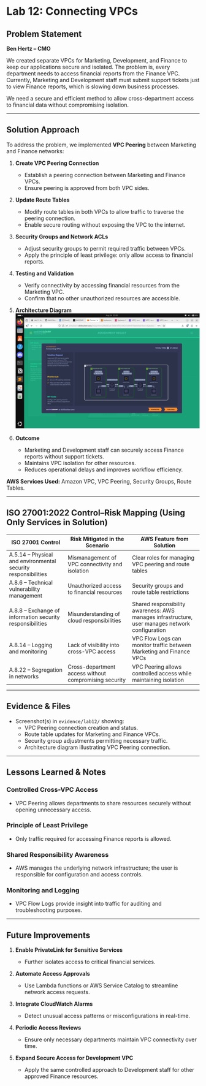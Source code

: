 # Lab 12: Connecting VPCs
## Problem Statement  

**Ben Hertz – CMO**  

We created separate VPCs for Marketing, Development, and Finance to keep our applications secure and isolated. The problem is, every department needs to access financial reports from the Finance VPC. Currently, Marketing and Development staff must submit support tickets just to view Finance reports, which is slowing down business processes.  

We need a secure and efficient method to allow cross-department access to financial data without compromising isolation.  

---

## Solution Approach  

To address the problem, we implemented **VPC Peering** between Marketing and Finance networks:  

1. **Create VPC Peering Connection**  
   - Establish a peering connection between Marketing and Finance VPCs.  
   - Ensure peering is approved from both VPC sides.  

2. **Update Route Tables**  
   - Modify route tables in both VPCs to allow traffic to traverse the peering connection.  
   - Enable secure routing without exposing the VPC to the internet.  

3. **Security Groups and Network ACLs**  
   - Adjust security groups to permit required traffic between VPCs.  
   - Apply the principle of least privilege: only allow access to financial reports.  

4. **Testing and Validation**  
   - Verify connectivity by accessing financial resources from the Marketing VPC.  
   - Confirm that no other unauthorized resources are accessible.  

5. **Architecture Diagram**  
   ![Architecture Diagram](../evidence/lab12/Architecture-Diagram.png)  

6. **Outcome**  
   - Marketing and Development staff can securely access Finance reports without support tickets.  
   - Maintains VPC isolation for other resources.  
   - Reduces operational delays and improves workflow efficiency.  

**AWS Services Used:** Amazon VPC, VPC Peering, Security Groups, Route Tables.  

---

## ISO 27001:2022 Control–Risk Mapping (Using Only Services in Solution)  

| ISO 27001 Control | Risk Mitigated in the Scenario | AWS Feature from Solution |  
|-------------------|--------------------------------|---------------------------|  
| A.5.14 – Physical and environmental security responsibilities | Mismanagement of VPC connectivity and isolation | Clear roles for managing VPC peering and route tables |  
| A.8.6 – Technical vulnerability management | Unauthorized access to financial resources | Security groups and route table restrictions |  
| A.8.8 – Exchange of information security responsibilities | Misunderstanding of cloud responsibilities | Shared responsibility awareness: AWS manages infrastructure, user manages network configuration |  
| A.8.14 – Logging and monitoring | Lack of visibility into cross-VPC access | VPC Flow Logs can monitor traffic between Marketing and Finance VPCs |  
| A.8.22 – Segregation in networks | Cross-department access without compromising security | VPC Peering allows controlled access while maintaining isolation |  

---

## Evidence & Files  

- Screenshot(s) in `evidence/lab12/` showing:  
  - VPC Peering connection creation and status.  
  - Route table updates for Marketing and Finance VPCs.  
  - Security group adjustments permitting necessary traffic.  
  - Architecture diagram illustrating VPC Peering connection.  

---

## Lessons Learned & Notes  

### Controlled Cross-VPC Access  
- VPC Peering allows departments to share resources securely without opening unnecessary access.  

### Principle of Least Privilege  
- Only traffic required for accessing Finance reports is allowed.  

### Shared Responsibility Awareness  
- AWS manages the underlying network infrastructure; the user is responsible for configuration and access controls.  

### Monitoring and Logging  
- VPC Flow Logs provide insight into traffic for auditing and troubleshooting purposes.  

---

## Future Improvements  

1. **Enable PrivateLink for Sensitive Services**  
   - Further isolates access to critical financial services.  

2. **Automate Access Approvals**  
   - Use Lambda functions or AWS Service Catalog to streamline network access requests.  

3. **Integrate CloudWatch Alarms**  
   - Detect unusual access patterns or misconfigurations in real-time.  

4. **Periodic Access Reviews**  
   - Ensure only necessary departments maintain VPC connectivity over time.  

5. **Expand Secure Access for Development VPC**  
   - Apply the same controlled approach to Development staff for other approved Finance resources.  
